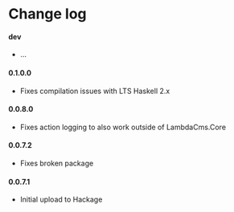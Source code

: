 Change log
==========

#### dev
* ...

#### 0.1.0.0
* Fixes compilation issues with LTS Haskell 2.x

#### 0.0.8.0
* Fixes action logging to also work outside of LambdaCms.Core

#### 0.0.7.2
* Fixes broken package

#### 0.0.7.1
* Initial upload to Hackage
